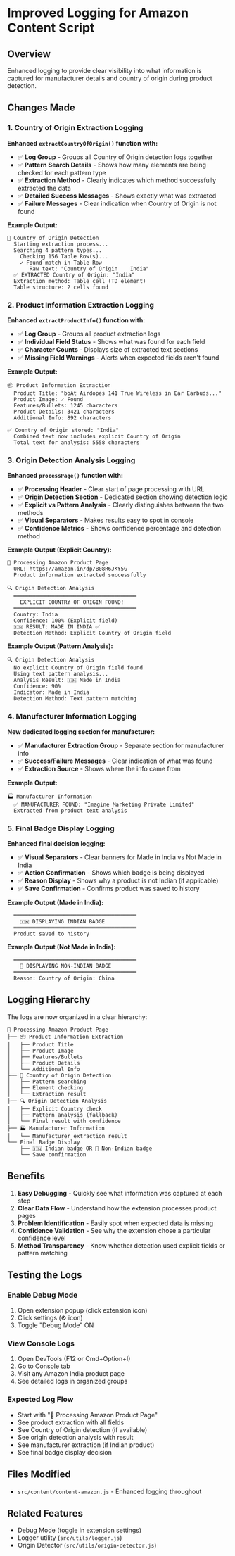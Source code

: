 # Improved Logging for Amazon Content Script

## Overview
Enhanced logging to provide clear visibility into what information is captured for manufacturer details and country of origin during product detection.

## Changes Made

### 1. Country of Origin Extraction Logging
**Enhanced `extractCountryOfOrigin()` function with:**

- ✅ **Log Group** - Groups all Country of Origin detection logs together
- ✅ **Pattern Search Details** - Shows how many elements are being checked for each pattern type
- ✅ **Extraction Method** - Clearly indicates which method successfully extracted the data
- ✅ **Detailed Success Messages** - Shows exactly what was extracted
- ✅ **Failure Messages** - Clear indication when Country of Origin is not found

**Example Output:**
```
📍 Country of Origin Detection
  Starting extraction process...
  Searching 4 pattern types...
    Checking 156 Table Row(s)...
    ✓ Found match in Table Row
       Raw text: "Country of Origin    India"
  ✅ EXTRACTED Country of Origin: "India"
  Extraction method: Table cell (TD element)
  Table structure: 2 cells found
```

### 2. Product Information Extraction Logging
**Enhanced `extractProductInfo()` function with:**

- ✅ **Log Group** - Groups all product extraction logs
- ✅ **Individual Field Status** - Shows what was found for each field
- ✅ **Character Counts** - Displays size of extracted text sections
- ✅ **Missing Field Warnings** - Alerts when expected fields aren't found

**Example Output:**
```
📦 Product Information Extraction
  Product Title: "boAt Airdopes 141 True Wireless in Ear Earbuds..."
  Product Image: ✓ Found
  Features/Bullets: 1245 characters
  Product Details: 3421 characters
  Additional Info: 892 characters
  
✅ Country of Origin stored: "India"
  Combined text now includes explicit Country of Origin
  Total text for analysis: 5558 characters
```

### 3. Origin Detection Analysis Logging
**Enhanced `processPage()` function with:**

- ✅ **Processing Header** - Clear start of page processing with URL
- ✅ **Origin Detection Section** - Dedicated section showing detection logic
- ✅ **Explicit vs Pattern Analysis** - Clearly distinguishes between the two methods
- ✅ **Visual Separators** - Makes results easy to spot in console
- ✅ **Confidence Metrics** - Shows confidence percentage and detection method

**Example Output (Explicit Country):**
```
🚀 Processing Amazon Product Page
  URL: https://amazon.in/dp/B08R6JKY5G
  Product information extracted successfully
  
🔍 Origin Detection Analysis
  ═══════════════════════════════════════
    EXPLICIT COUNTRY OF ORIGIN FOUND!
  ═══════════════════════════════════════
  Country: India
  Confidence: 100% (Explicit field)
  🇮🇳 RESULT: MADE IN INDIA ✅
  Detection Method: Explicit Country of Origin field
```

**Example Output (Pattern Analysis):**
```
🔍 Origin Detection Analysis
  No explicit Country of Origin field found
  Using text pattern analysis...
  Analysis Result: 🇮🇳 Made in India
  Confidence: 90%
  Indicator: Made in India
  Detection Method: Text pattern matching
```

### 4. Manufacturer Information Logging
**New dedicated logging section for manufacturer:**

- ✅ **Manufacturer Extraction Group** - Separate section for manufacturer info
- ✅ **Success/Failure Messages** - Clear indication of what was found
- ✅ **Extraction Source** - Shows where the info came from

**Example Output:**
```
🏭 Manufacturer Information
  ✅ MANUFACTURER FOUND: "Imagine Marketing Private Limited"
  Extracted from product text analysis
```

### 5. Final Badge Display Logging
**Enhanced final decision logging:**

- ✅ **Visual Separators** - Clear banners for Made in India vs Not Made in India
- ✅ **Action Confirmation** - Shows which badge is being displayed
- ✅ **Reason Display** - Shows why a product is not Indian (if applicable)
- ✅ **Save Confirmation** - Confirms product was saved to history

**Example Output (Made in India):**
```
  ═══════════════════════════════════════
    🇮🇳 DISPLAYING INDIAN BADGE
  ═══════════════════════════════════════
  Product saved to history
```

**Example Output (Not Made in India):**
```
  ═══════════════════════════════════════
    🚫 DISPLAYING NON-INDIAN BADGE
  ═══════════════════════════════════════
  Reason: Country of Origin: China
```

## Logging Hierarchy

The logs are now organized in a clear hierarchy:

```
🚀 Processing Amazon Product Page
├── 📦 Product Information Extraction
│   ├── Product Title
│   ├── Product Image
│   ├── Features/Bullets
│   ├── Product Details
│   └── Additional Info
├── 📍 Country of Origin Detection
│   ├── Pattern searching
│   ├── Element checking
│   └── Extraction result
├── 🔍 Origin Detection Analysis
│   ├── Explicit Country check
│   ├── Pattern analysis (fallback)
│   └── Final result with confidence
├── 🏭 Manufacturer Information
│   └── Manufacturer extraction result
└── Final Badge Display
    ├── 🇮🇳 Indian badge OR 🚫 Non-Indian badge
    └── Save confirmation
```

## Benefits

1. **Easy Debugging** - Quickly see what information was captured at each step
2. **Clear Data Flow** - Understand how the extension processes product pages
3. **Problem Identification** - Easily spot when expected data is missing
4. **Confidence Validation** - See why the extension chose a particular confidence level
5. **Method Transparency** - Know whether detection used explicit fields or pattern matching

## Testing the Logs

### Enable Debug Mode
1. Open extension popup (click extension icon)
2. Click settings (⚙️ icon)
3. Toggle "Debug Mode" ON

### View Console Logs
1. Open DevTools (F12 or Cmd+Option+I)
2. Go to Console tab
3. Visit any Amazon India product page
4. See detailed logs in organized groups

### Expected Log Flow
- Start with "🚀 Processing Amazon Product Page"
- See product extraction with all fields
- See Country of Origin detection (if available)
- See origin detection analysis with result
- See manufacturer extraction (if Indian product)
- See final badge display decision

## Files Modified
- `src/content/content-amazon.js` - Enhanced logging throughout

## Related Features
- Debug Mode (toggle in extension settings)
- Logger utility (`src/utils/logger.js`)
- Origin Detector (`src/utils/origin-detector.js`)
